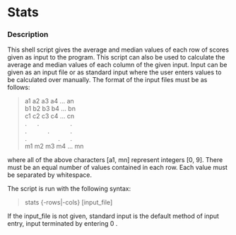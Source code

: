 # Stats

### Description
This shell script gives the average and median values of each row of scores given as input to the program. This script can also be used to calculate the average and median values of each column of the given input. Input can be given as an input file or as standard input where the user enters values to be calculated over manually. The format of the input files must be as follows:

> a1 a2 a3 a4 ... an<br>
> b1 b2 b3 b4 ... bn<br>
> c1 c2 c3 c4 ... cn<br>
> .&nbsp;&nbsp;&nbsp;&nbsp;&nbsp;&nbsp;.&nbsp;&nbsp;&nbsp;&nbsp;&nbsp;&nbsp;&nbsp;&nbsp;&nbsp;&nbsp;&nbsp;&nbsp;&nbsp;&nbsp;&nbsp;&nbsp;&nbsp;&nbsp;.<br>
> .&nbsp;&nbsp;&nbsp;&nbsp;&nbsp;&nbsp;&nbsp;&nbsp;&nbsp;&nbsp;&nbsp;&nbsp;.&nbsp;&nbsp;&nbsp;&nbsp;&nbsp;&nbsp;&nbsp;&nbsp;&nbsp;&nbsp;&nbsp;&nbsp;.<br>
> .&nbsp;&nbsp;&nbsp;&nbsp;&nbsp;&nbsp;&nbsp;&nbsp;&nbsp;&nbsp;&nbsp;&nbsp;&nbsp;&nbsp;&nbsp;&nbsp;&nbsp;&nbsp;.&nbsp;&nbsp;&nbsp;&nbsp;&nbsp;&nbsp;.<br>
> m1 m2 m3 m4 ... mn<br>

where all of the above characters [a1, mn] represent integers [0, 9].
There must be an equal number of values contained in each row. Each 
value must be separated by whitespace.
 
The script is run with the following syntax:

> stats {-rows|-cols} [input_file]

If the input_file is not given, standard input is the default method
of input entry, input terminated by entering 0 <Enter>.
